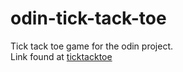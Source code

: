 # odin-tick-tack-toe
Tick tack toe game for the odin project.  
Link found at [ticktacktoe](https://martyfay12.github.io/odin-tick-tack-toe)
